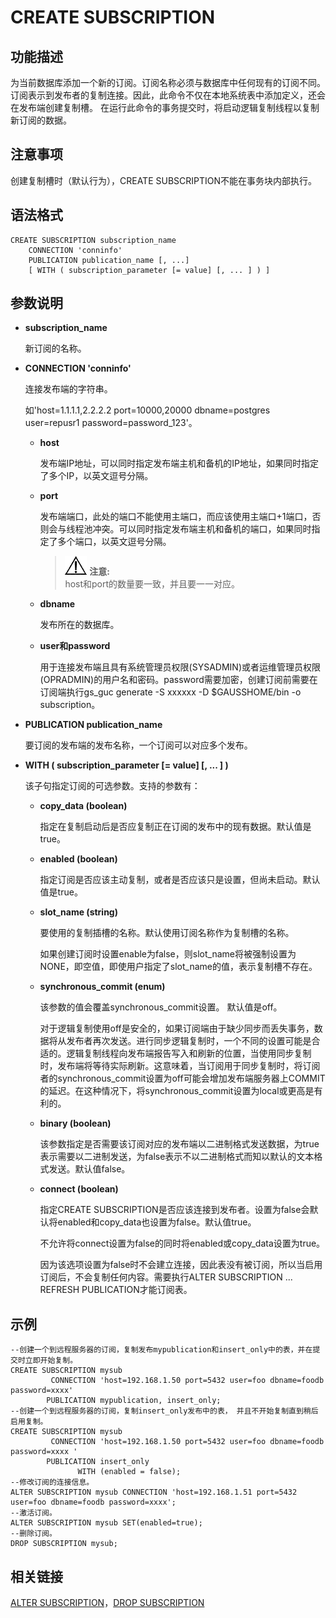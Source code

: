 # CREATE SUBSCRIPTION<a name="ZH-CN_TOPIC_0000001195412354"></a>

## 功能描述<a name="section1941212243553"></a>

为当前数据库添加一个新的订阅。订阅名称必须与数据库中任何现有的订阅不同。 订阅表示到发布者的复制连接。因此，此命令不仅在本地系统表中添加定义，还会在发布端创建复制槽。 在运行此命令的事务提交时，将启动逻辑复制线程以复制新订阅的数据。

## 注意事项<a name="section099312125612"></a>

创建复制槽时（默认行为），CREATE SUBSCRIPTION不能在事务块内部执行。

## 语法格式<a name="section12778143645515"></a>

```
CREATE SUBSCRIPTION subscription_name
    CONNECTION 'conninfo'
    PUBLICATION publication_name [, ...]
    [ WITH ( subscription_parameter [= value] [, ... ] ) ]
```

## 参数说明<a name="section9224164695517"></a>

-   **subscription\_name**

    新订阅的名称。

-   **CONNECTION 'conninfo'**

    连接发布端的字符串。

    如'host=1.1.1.1,2.2.2.2 port=10000,20000 dbname=postgres user=repusr1 password=password\_123'。

    -   **host**

        发布端IP地址，可以同时指定发布端主机和备机的IP地址，如果同时指定了多个IP，以英文逗号分隔。

    -   **port**

        发布端端口，此处的端口不能使用主端口，而应该使用主端口+1端口，否则会与线程池冲突。可以同时指定发布端主机和备机的端口，如果同时指定了多个端口，以英文逗号分隔。

        >![](public_sys-resources/icon-notice.gif) **注意:**   
        >host和port的数量要一致，并且要一一对应。

    -   **dbname**

        发布所在的数据库。

    -   **user和password**

        用于连接发布端且具有系统管理员权限(SYSADMIN)或者运维管理员权限(OPRADMIN)的用户名和密码。password需要加密，创建订阅前需要在订阅端执行gs\_guc generate -S xxxxxx -D $GAUSSHOME/bin -o subscription。


-   **PUBLICATION publication\_name**

    要订阅的发布端的发布名称，一个订阅可以对应多个发布。

-   **WITH \( subscription\_parameter \[= value\] \[, ... \] \)**

    该子句指定订阅的可选参数。支持的参数有：

    -   **copy_data \(boolean\)**

        指定在复制启动后是否应复制正在订阅的发布中的现有数据。默认值是true。

    -   **enabled \(boolean\)**

        指定订阅是否应该主动复制，或者是否应该只是设置，但尚未启动。默认值是true。

    -   **slot\_name \(string\)**

        要使用的复制插槽的名称。默认使用订阅名称作为复制槽的名称。

        如果创建订阅时设置enable为false，则slot\_name将被强制设置为NONE，即空值，即使用户指定了slot\_name的值，表示复制槽不存在。

    -   **synchronous\_commit \(enum\)**

        该参数的值会覆盖synchronous\_commit设置。 默认值是off。

        对于逻辑复制使用off是安全的，如果订阅端由于缺少同步而丢失事务，数据将从发布者再次发送。进行同步逻辑复制时，一个不同的设置可能是合适的。逻辑复制线程向发布端报告写入和刷新的位置，当使用同步复制时，发布端将等待实际刷新。这意味着，当订阅用于同步复制时，将订阅者的synchronous\_commit设置为off可能会增加发布端服务器上COMMIT的延迟。在这种情况下，将synchronous\_commit设置为local或更高是有利的。

    -   **binary (boolean)**

        该参数指定是否需要该订阅对应的发布端以二进制格式发送数据，为true表示需要以二进制发送，为false表示不以二进制格式而知以默认的文本格式发送。默认值false。

    -   **connect (boolean)**

        指定CREATE SUBSCRIPTION是否应该连接到发布者。设置为false会默认将enabled和copy\_data也设置为false。默认值true。

        不允许将connect设置为false的同时将enabled或copy\_data设置为true。

        因为该选项设置为false时不会建立连接，因此表没有被订阅，所以当启用订阅后，不会复制任何内容。需要执行ALTER SUBSCRIPTION ... REFRESH PUBLICATION才能订阅表。

## 示例<a name="section1399192015610"></a>

```
--创建一个到远程服务器的订阅，复制发布mypublication和insert_only中的表，并在提交时立即开始复制。
CREATE SUBSCRIPTION mysub
         CONNECTION 'host=192.168.1.50 port=5432 user=foo dbname=foodb password=xxxx'
        PUBLICATION mypublication, insert_only;
--创建一个到远程服务器的订阅，复制insert_only发布中的表， 并且不开始复制直到稍后启用复制。
CREATE SUBSCRIPTION mysub
         CONNECTION 'host=192.168.1.50 port=5432 user=foo dbname=foodb password=xxxx '
        PUBLICATION insert_only
               WITH (enabled = false);
--修改订阅的连接信息。
ALTER SUBSCRIPTION mysub CONNECTION 'host=192.168.1.51 port=5432 user=foo dbname=foodb password=xxxx';
--激活订阅。
ALTER SUBSCRIPTION mysub SET(enabled=true);
--删除订阅。
DROP SUBSCRIPTION mysub;
```

## 相关链接<a name="section1537472265911"></a>

[ALTER SUBSCRIPTION](ALTER-SUBSCRIPTION.md)，[DROP SUBSCRIPTION](DROP-SUBSCRIPTION.md)

